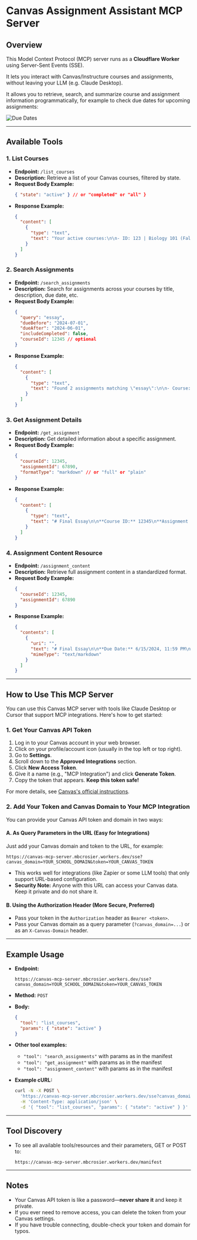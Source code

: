 # Canvas Assignment Assistant MCP Server

## Overview

This Model Context Protocol (MCP) server runs as a **Cloudflare Worker** using Server-Sent Events (SSE). 

It lets you interact with Canvas/Instructure courses and assignments, without leaving your LLM (e.g. Claude Desktop).

It allows you to retrieve, search, and summarize course and assignment information programmatically, for example to check due dates for upcoming assignments:

![Due Dates](images/due-dates.png)


---

## Available Tools

### 1. List Courses
- **Endpoint:** `/list_courses`
- **Description:** Retrieve a list of your Canvas courses, filtered by state.
- **Request Body Example:**
  ```json
  { "state": "active" } // or "completed" or "all" }
  ```
- **Response Example:**
  ```json
  {
    "content": [
      {
        "type": "text",
        "text": "Your active courses:\n\n- ID: 123 | Biology 101 (Fall 2024)\n- ID: 456 | Chemistry 201 (Spring 2024)"
      }
    ]
  }
  ```

### 2. Search Assignments
- **Endpoint:** `/search_assignments`
- **Description:** Search for assignments across your courses by title, description, due date, etc.
- **Request Body Example:**
  ```json
  {
    "query": "essay",
    "dueBefore": "2024-07-01",
    "dueAfter": "2024-06-01",
    "includeCompleted": false,
    "courseId": 12345 // optional
  }
  ```
- **Response Example:**
  ```json
  {
    "content": [
      {
        "type": "text",
        "text": "Found 2 assignments matching \"essay\":\n\n- Course: Biology 101 (ID: 123)\n  Assignment: Final Essay (ID: 789)\n  Due: 6/15/2024, 11:59 PM\n\n- Course: Chemistry 201 (ID: 456)\n  Assignment: Lab Essay (ID: 1011)\n  Due: 6/20/2024, 11:59 PM"
      }
    ]
  }
  ```

### 3. Get Assignment Details
- **Endpoint:** `/get_assignment`
- **Description:** Get detailed information about a specific assignment.
- **Request Body Example:**
  ```json
  {
    "courseId": 12345,
    "assignmentId": 67890,
    "formatType": "markdown" // or "full" or "plain"
  }
  ```
- **Response Example:**
  ```json
  {
    "content": [
      {
        "type": "text",
        "text": "# Final Essay\n\n**Course ID:** 12345\n**Assignment ID:** 67890\n**Due Date:** 6/15/2024, 11:59 PM\n**Points Possible:** 100\n**Submission Type:** online_upload\n\n## Description\n\nWrite a 2000-word essay on genetics."
      }
    ]
  }
  ```

### 4. Assignment Content Resource
- **Endpoint:** `/assignment_content`
- **Description:** Retrieve full assignment content in a standardized format.
- **Request Body Example:**
  ```json
  {
    "courseId": 12345,
    "assignmentId": 67890
  }
  ```
- **Response Example:**
  ```json
  {
    "contents": [
      {
        "uri": "",
        "text": "# Final Essay\n\n**Due Date:** 6/15/2024, 11:59 PM\n**Points Possible:** 100\n**Submission Type:** online_upload\n\n## Description\n\nWrite a 2000-word essay on genetics.",
        "mimeType": "text/markdown"
      }
    ]
  }
  ```

---

## How to Use This MCP Server 

You can use this Canvas MCP server with tools like Claude Desktop or Cursor that support MCP integrations. Here's how to get started:

### 1. Get Your Canvas API Token

1. Log in to your Canvas account in your web browser.
2. Click on your profile/account icon (usually in the top left or top right).
3. Go to **Settings**.
4. Scroll down to the **Approved Integrations** section.
5. Click **New Access Token**.
6. Give it a name (e.g., "MCP Integration") and click **Generate Token**.
7. Copy the token that appears. **Keep this token safe!**

For more details, see [Canvas's official instructions](https://community.canvaslms.com/t5/Canvas-Basics-Guide/How-do-I-manage-API-access-tokens-in-my-user-account/ta-p/615312).

### 2. Add Your Token and Canvas Domain to Your MCP Integration

You can provide your Canvas API token and domain in two ways:

#### **A. As Query Parameters in the URL (Easy for Integrations)**

Just add your Canvas domain and token to the URL, for example:

```
https://canvas-mcp-server.mbcrosier.workers.dev/sse?canvas_domain=YOUR_SCHOOL_DOMAIN&token=YOUR_CANVAS_TOKEN
```

- This works well for integrations (like Zapier or some LLM tools) that only support URL-based configuration.
- **Security Note:** Anyone with this URL can access your Canvas data. Keep it private and do not share it.

#### **B. Using the Authorization Header (More Secure, Preferred)**

- Pass your token in the `Authorization` header as `Bearer <token>`.
- Pass your Canvas domain as a query parameter (`?canvas_domain=...`) or as an `X-Canvas-Domain` header.

---

## Example Usage

- **Endpoint:**
  ```
  https://canvas-mcp-server.mbcrosier.workers.dev/sse?canvas_domain=YOUR_SCHOOL_DOMAIN&token=YOUR_CANVAS_TOKEN
  ```
- **Method:** `POST`
- **Body:**
  ```json
  {
    "tool": "list_courses",
    "params": { "state": "active" }
  }
  ```
- **Other tool examples:**
  - `"tool": "search_assignments"` with params as in the manifest
  - `"tool": "get_assignment"` with params as in the manifest
  - `"tool": "assignment_content"` with params as in the manifest

- **Example cURL:**
  ```sh
  curl -N -X POST \
    'https://canvas-mcp-server.mbcrosier.workers.dev/sse?canvas_domain=YOUR_SCHOOL_DOMAIN&token=YOUR_CANVAS_TOKEN' \
    -H 'Content-Type: application/json' \
    -d '{ "tool": "list_courses", "params": { "state": "active" } }'
  ```

---

## Tool Discovery

- To see all available tools/resources and their parameters, GET or POST to:
  ```
  https://canvas-mcp-server.mbcrosier.workers.dev/manifest
  ```

---

## Notes
- Your Canvas API token is like a password—**never share it** and keep it private.
- If you ever need to remove access, you can delete the token from your Canvas settings.
- If you have trouble connecting, double-check your token and domain for typos.

